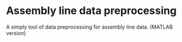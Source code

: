 # Assembly line data preprocessing

A simply tool of data preprocessing for assembly line data. (MATLAB version) 
